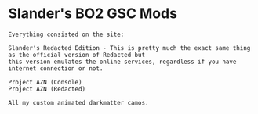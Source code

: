 # Slander's BO2 GSC Mods

	Everything consisted on the site:
	
	Slander's Redacted Edition - This is pretty much the exact same thing as the official version of Redacted but
	this version emulates the online services, regardless if you have internet connection or not.
	
	Project AZN (Console)
	Project AZN (Redacted)
	
	All my custom animated darkmatter camos.
